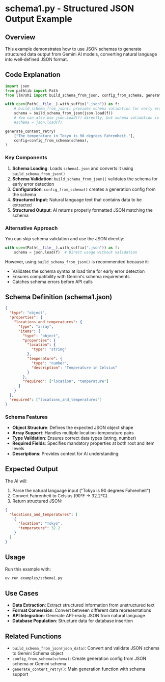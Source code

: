 # schema1.py - Structured JSON Output Example

## Overview

This example demonstrates how to use JSON schemas to generate structured data output from Gemini AI models, converting natural language into well-defined JSON format.

## Code Explanation

```python
import json
from pathlib import Path
from llm7shi import build_schema_from_json, config_from_schema, generate_content_retry

with open(Path(__file__).with_suffix(".json")) as f:
    # build_schema_from_json() provides schema validation for early error detection
    schema = build_schema_from_json(json.load(f))
    # You can also use json.load(f) directly, but schema validation is recommended
    #schema = json.load(f)

generate_content_retry(
    ["The temperature in Tokyo is 90 degrees Fahrenheit."],
    config=config_from_schema(schema),
)
```

### Key Components

1. **Schema Loading**: Loads `schema1.json` and converts it using `build_schema_from_json()`
2. **Schema Validation**: `build_schema_from_json()` validates the schema for early error detection
3. **Configuration**: `config_from_schema()` creates a generation config from the schema
4. **Structured Input**: Natural language text that contains data to be extracted
5. **Structured Output**: AI returns properly formatted JSON matching the schema

### Alternative Approach

You can skip schema validation and use the JSON directly:

```python
with open(Path(__file__).with_suffix(".json")) as f:
    schema = json.load(f)  # Direct usage without validation
```

However, using `build_schema_from_json()` is recommended because it:
- Validates the schema syntax at load time for early error detection
- Ensures compatibility with Gemini's schema requirements
- Catches schema errors before API calls

## Schema Definition (schema1.json)

```json
{
  "type": "object",
  "properties": {
    "locations_and_temperatures": {
      "type": "array",
      "items": {
        "type": "object",
        "properties": {
          "location": {
            "type": "string"
          },
          "temperature": {
            "type": "number",
            "description": "Temperature in Celsius"
          }
        },
        "required": ["location", "temperature"]
      }
    }
  },
  "required": ["locations_and_temperatures"]
}
```

### Schema Features

- **Object Structure**: Defines the expected JSON object shape
- **Array Support**: Handles multiple location-temperature pairs
- **Type Validation**: Ensures correct data types (string, number)
- **Required Fields**: Specifies mandatory properties at both root and item levels
- **Descriptions**: Provides context for AI understanding

## Expected Output

The AI will:
1. Parse the natural language input ("Tokyo is 90 degrees Fahrenheit")
2. Convert Fahrenheit to Celsius (90°F → 32.2°C)
3. Return structured JSON:

```json
{
  "locations_and_temperatures": [
    {
      "location": "Tokyo",
      "temperature": 32.2
    }
  ]
}
```

## Usage

Run this example with:

```bash
uv run examples/schema1.py
```

## Use Cases

- **Data Extraction**: Extract structured information from unstructured text
- **Format Conversion**: Convert between different data representations
- **API Integration**: Generate API-ready JSON from natural language
- **Database Population**: Structure data for database insertion

## Related Functions

- `build_schema_from_json(json_data)`: Convert and validate JSON schema to Gemini Schema object
- `config_from_schema(schema)`: Create generation config from JSON schema or Gemini schema
- `generate_content_retry()`: Main generation function with schema support